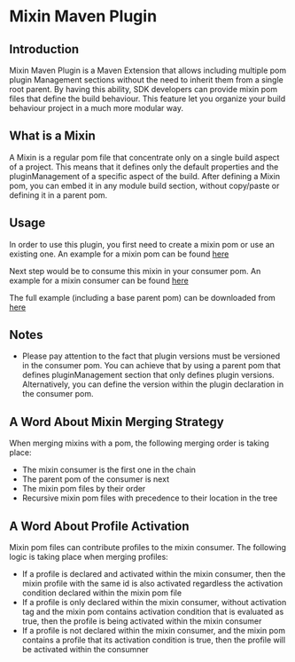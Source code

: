 # Mixin Maven Plugin

## Introduction

Mixin Maven Plugin is a Maven Extension that allows including multiple pom plugin Management sections without the need
to inherit them from a single root parent.
By having this ability, SDK developers can provide mixin pom files that define the build behaviour.
This feature let you organize your build behaviour project in a much more modular way.

## What is a Mixin

A Mixin is a regular pom file that concentrate only on a single build aspect of a project. This means that it defines
only the default properties and the pluginManagement of a specific aspect of the build. After defining a Mixin pom, you
can embed it in any module build section, without copy/paste or defining it in a parent pom.

## Usage

In order to use this plugin, you first need to create a mixin pom or use an existing one.
An example for a mixin pom can be
found [here](https://raw.githubusercontent.com/PlaytikaOSS/maven-plugins/develop/examples/mixin-maven-plugin/mixin-example/mixin1/pom.xml)

Next step would be to consume this mixin in your consumer pom.
An example for a mixin consumer can be
found [here](https://raw.githubusercontent.com/PlaytikaOSS/maven-plugins/develop/examples/mixin-maven-plugin/mixin-consumer/pom.xml)

The full example (including a base parent pom) can be downloaded
from [here](https://github.com/PlaytikaOSS/maven-plugins/tree/develop/examples/mixin-maven-plugin/mixin-example)

## Notes

- Please pay attention to the fact that plugin versions must be versioned in the consumer pom. You can achieve that by
  using a parent pom that defines pluginManagement section that only defines plugin versions. Alternatively, you can
  define the version within the plugin declaration in the consumer pom.

## A Word About Mixin Merging Strategy

When merging mixins with a pom, the following merging order is taking place:

- The mixin consumer is the first one in the chain
- The parent pom of the consumer is next
- The mixin pom files by their order
- Recursive mixin pom files with precedence to their location in the tree

## A Word About Profile Activation

Mixin pom files can contribute profiles to the mixin consumer. The following logic is taking place when merging
profiles:

- If a profile is declared and activated within the mixin consumer, then the mixin profile with the same id is also
  activated regardless the activation condition declared within the mixin pom file
- If a profile is only declared within the mixin consumer, without activation tag and the mixin pom contains activation
  condition that is evaluated as true, then the profile is being activated within the mixin consumer
- If a profile is not declared within the mixin consumer, and the mixin pom contains a profile that its activation
  condition is true, then the profile will be activated within the consumner